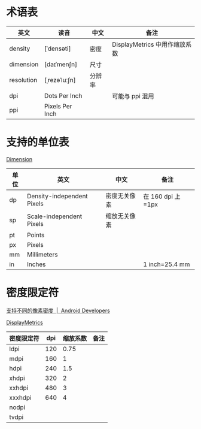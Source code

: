 # 术语表
英文|读音|中文|备注
-|-|-|-
density|[ˈdensəti]|密度|DisplayMetrics 中用作缩放系数
dimension|[daɪˈmenʃn]|尺寸|
resolution|[ˌrezəˈluːʃn]|分辨率|
dpi|Dots Per Inch||可能与 ppi 混用
ppi|Pixels Per Inch||

# 支持的单位表
[Dimension](https://developer.android.com/guide/topics/resources/more-resources#Dimension)

单位|英文|中文|备注
-|-|-|-
dp|Density-independent Pixels|密度无关像素|在 160 dpi 上=1px
sp|Scale-independent Pixels|缩放无关像素|
pt|Points||
px|Pixels||
mm|Millimeters||
in|Inches||1 inch=25.4 mm

# 密度限定符
[支持不同的像素密度  |  Android Developers](https://developer.android.com/training/multiscreen/screendensities?hl=zh-cn)

[DisplayMetrics](https://developer.android.com/reference/android/util/DisplayMetrics)

密度限定符|dpi|缩放系数|备注
-|-|-|-
ldpi|120|0.75|
mdpi|160|1|
hdpi|240|1.5|
xhdpi|320|2|
xxhdpi|480|3|
xxxhdpi|640|4|
nodpi|||
tvdpi|||

